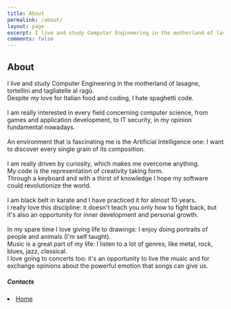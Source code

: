 ```yaml
---
title: About
permalink: /about/
layout: page
excerpt: I live and study Computer Engineering in the motherland of lasagne, tortellini and tagliatelle al ragù.
comments: false
---
```

## About

I live and study Computer Engineering in the motherland of lasagne, tortellini and tagliatelle al ragù.
<br>
Despite my love for Italian food and coding, I hate spaghetti code.
<br>
<br>
I am really interested in every field concerning computer science, from games and application development, to IT security, in my opinion fundamental nowadays. 
<br>
<br>
An environment that is fascinating me is the Artificial Intelligence one: I want to discover every single grain of its composition. 
<br>
<br>
I am really driven by curiosity, which makes me overcome anything.
<br>
My code is the representation of creativity taking form.
<br>
Through a keyboard and with a thirst of knowledge I hope my software could revolutionize the world.
<br>
<br>
I am black belt in karate and I have practiced it for almost 10 years.
<br>
I really love this discipline: it doesn't teach you only how to fight back, but it's also an opportunity for inner development and personal growth.
<br>
<br>
In my spare time I love giving life to drawings: I enjoy doing portraits of people and animals (I'm self taught).
<br>
Music is a great part of my life: I listen to a lot of genres, like metal, rock, blues, jazz, classical.
<br>
I love going to concerts too: it's an opportunity to live the music and for exchange opinions about the powerful emotion that songs can give us.


##### Contacts

<!--{% include social-media-links.html %}-->
<li><a href="{{ site.baseurl }}/index.html"><i class='fa fa-home'></i> Home</a></li>
